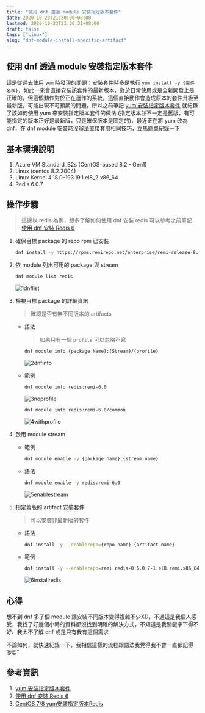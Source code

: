 ```yaml
---
title: "使用 dnf 透過 module 安裝指定版本套件"
date: 2020-10-23T21:30:00+08:00
lastmod: 2020-10-23T21:30:31+08:00
draft: false
tags: ["Linux"]
slug: "dnf-module-install-specific-artifact"
---
```


## 使用 dnf 透過 module 安裝指定版本套件

這是從過去使用 `yum` 時發現的問題：安裝套件時多是執行 `yum install -y {套件名稱}`，如此一來會直接安裝該套件的最新版本，對於日常使用或是全新開發上是正確的，但這個動作對於正在運作的系統，這個直接動作會造成原本的套件升級至最新版，可能出現不可預期的問題，所以之前筆記 [yum 安裝指定版本套件](https://blog.yowko.com/yum-specific-version/) 就紀錄了該如何使用 yum 來安裝指定版本套件的做法 (指定版本並不一定是舊版，有可能指定的版本正好是最新版，只是確保版本是固定的)，最近正在將 yum 改為 dnf，在 dnf module 安裝時沒辦法直接套用相同技巧，立馬簡單紀錄一下

## 基本環境說明

1. Azure VM Standard_B2s (CentOS-based 8.2 - Gen1)
2. Linux (centos 8.2.2004)
3. Linux Kernel 4.18.0-193.19.1.el8_2.x86_64
4. Redis 6.0.7

## 操作步驟

> 這邊以 redis 為例，想多了解如何使用 dnf 安裝 redis 可以參考之前筆記 [使用 dnf 安裝 Redis 6](https://blog.yowko.com/dnf-install-redis6/)

1. 確保目標 package 的 repo rpm 已安裝

    ```bash
    dnf install -y https://rpms.remirepo.net/enterprise/remi-release-8.rpm
    ```

2. 依 module 列出可用的 package 與 stream

    ```bash
    dnf module list redis
    ```

    ![1dnflist](https://user-images.githubusercontent.com/3851540/96956251-395ae500-152a-11eb-84be-e096dd132319.png)

3. 檢視目標 package 的詳細資訊

    > 確認是否有無不同版本的 artifacts

    - 語法

        > 如果只有一個 `profile` 可以忽略不寫

        ```bash
        dnf module info {package Name}:{Stream}/{profile}
        ```

        ![2dnfinfo](https://user-images.githubusercontent.com/3851540/96956255-3bbd3f00-152a-11eb-8d52-6d6a2c01e3f9.png)

    - 範例

        ```bash
        dnf module info redis:remi-6.0
        ```

        ![3noprofile](https://user-images.githubusercontent.com/3851540/96956256-3cee6c00-152a-11eb-9499-e785a22014bc.png)

        ```bash
        dnf module info redis:remi-6.0/common
        ```

        ![4withprofile](https://user-images.githubusercontent.com/3851540/96956258-3d870280-152a-11eb-989a-8ab1a4e55842.png)

4. 啟用 module stream

    - 範例

        ```bash
        dnf module enable -y {package name}:{stream name}
        ```

    - 語法

        ```bash
        dnf module enable -y redis:remi-6.0
        ```

        ![5enablestream](https://user-images.githubusercontent.com/3851540/96956259-3d870280-152a-11eb-9138-0e3596ceb531.png)

5. 指定舊版的 artifact 安裝套件

    > 可以安裝非最新版的套件

    - 語法

        ```bash
        dnf install -y --enablerepo={repo name} {artifact name}
        ```

    - 範例

        ```bash
        dnf install -y --enablerepo=remi redis-0:6.0.7-1.el8.remi.x86_64
        ```

        ![6installredis](https://user-images.githubusercontent.com/3851540/96956260-3e1f9900-152a-11eb-995a-f6e0273d88a6.png)

## 心得

想不到 dnf 多了個 module 讓安裝不同版本變得複雜不少XD，不過這是我個人感受，我找了好幾個小時的資料都沒找到明確的解決方式，不知道是我關鍵字下得不好、我太不了解 dnf 或是只有我有這個需求

不論如何，就快速紀錄一下，我相信這樣的流程跟語法我覺得我不會一直都記得@@"

## 參考資訊

1. [yum 安裝指定版本套件](https://blog.yowko.com/yum-specific-version/)
2. [使用 dnf 安裝 Redis 6](https://blog.yowko.com/dnf-install-redis6/)
3. [CentOS 7/8 yum安装指定版本Redis](https://blog.csdn.net/coco3848/article/details/107605687)
